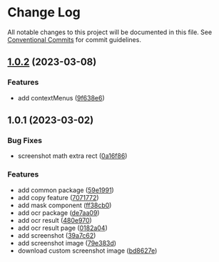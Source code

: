 # Change Log

All notable changes to this project will be documented in this file.
See [Conventional Commits](https://conventionalcommits.org) for commit guidelines.

## [1.0.2](https://github.com/zzzzzzzcccccc/chrome-plugins/compare/@chrome-plugin/common@1.0.1...@chrome-plugin/common@1.0.2) (2023-03-08)


### Features

* add contextMenus ([9f638e6](https://github.com/zzzzzzzcccccc/chrome-plugins/commit/9f638e6432a956246290b5cde6b10cc799894f1a))





## 1.0.1 (2023-03-02)


### Bug Fixes

* screenshot math extra rect ([0a16f86](https://github.com/zzzzzzzcccccc/chrome-plugins/commit/0a16f86dae275af1c5a6a9211cb15aaa9b68c569))


### Features

* add common package ([59e1991](https://github.com/zzzzzzzcccccc/chrome-plugins/commit/59e199180b3e26c85d89d20ad1fc8b09d6888234))
* add copy feature ([7071772](https://github.com/zzzzzzzcccccc/chrome-plugins/commit/7071772e09cb227a51fca7b37fb6cea6e20120c6))
* add mask component ([ff38cb0](https://github.com/zzzzzzzcccccc/chrome-plugins/commit/ff38cb0f4b013a0ea4e429aa61fd85861505bbe0))
* add ocr package ([de7aa09](https://github.com/zzzzzzzcccccc/chrome-plugins/commit/de7aa091212470d574df9dc88c13bd5f81a55738))
* add ocr result ([480e970](https://github.com/zzzzzzzcccccc/chrome-plugins/commit/480e970b1adc42f8d0409b30908b470153960ff4))
* add ocr result page ([0182a04](https://github.com/zzzzzzzcccccc/chrome-plugins/commit/0182a04972587a01338a065364e24e29b49da951))
* add screenshot ([39a7c62](https://github.com/zzzzzzzcccccc/chrome-plugins/commit/39a7c62738a0f74a3534ea4bc46dbeeb84be083b))
* add screenshot image ([79e383d](https://github.com/zzzzzzzcccccc/chrome-plugins/commit/79e383da15dc1c3c911a060b0afb151327ae0507))
* download custom screenshot image ([bd8627e](https://github.com/zzzzzzzcccccc/chrome-plugins/commit/bd8627e4fbf3580e3bf167346b8dd95f3c0f0f87))
